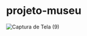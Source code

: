 # projeto-museu

![Captura de Tela (9)](https://user-images.githubusercontent.com/100007663/222526212-187ca843-b624-474f-bd89-9ab402eaa184.png)
